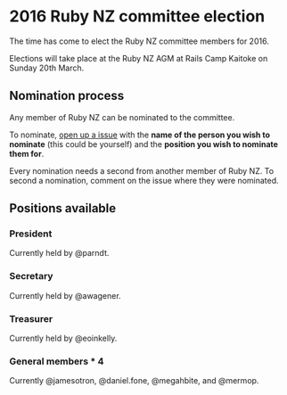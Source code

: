 # 2016 Ruby NZ committee election

The time has come to elect the Ruby NZ committee members for 2016. 

Elections will take place at the Ruby NZ AGM at Rails Camp Kaitoke on Sunday 20th March.

## Nomination process

Any member of Ruby NZ can be nominated to the committee.

To nominate, [open up a issue](https://github.com/nzruby/2016-committee-nominations/issues/new) with the **name of the person you wish to nominate** (this could be yourself) and the **position you wish to nominate them for**. 

Every nomination needs a second from another member of Ruby NZ. To second a nomination, comment on the issue where they were nominated. 

### 

## Positions available

### President

Currently held by @parndt.

### Secretary

Currently held by @awagener.

### Treasurer

Currently held by @eoinkelly.

### General members * 4

Currently @jamesotron, @daniel.fone, @megahbite, and @mermop.

